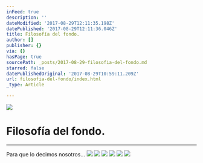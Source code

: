 ```yaml
---
inFeed: true
description: ''
dateModified: '2017-08-29T12:11:35.198Z'
datePublished: '2017-08-29T12:11:36.046Z'
title: Filosofía del fondo.
author: []
publisher: {}
via: {}
hasPage: true
sourcePath: _posts/2017-08-29-filosofia-del-fondo.md
starred: false
datePublishedOriginal: '2017-08-29T10:59:11.209Z'
url: filosofia-del-fondo/index.html
_type: Article

---
```

![](https://the-grid-user-content.s3-us-west-2.amazonaws.com/9701292c-dc22-47b1-a94a-1e435676df5f.jpg)

# Filosofía del fondo.

---

Para que lo decimos nosotros...
![](https://the-grid-user-content.s3-us-west-2.amazonaws.com/d4fa9f77-abf5-40c9-b21c-c91202b8f354.png)
![](https://the-grid-user-content.s3-us-west-2.amazonaws.com/d795a8e0-5b32-489a-8efb-4ced42fbf484.jpg)
![](https://the-grid-user-content.s3-us-west-2.amazonaws.com/0809383e-f980-4666-af2f-d81453ab83d5.jpg)
![](https://the-grid-user-content.s3-us-west-2.amazonaws.com/882a4af9-6ed1-4900-99f7-d8a6d477fce7.jpg)
![](https://the-grid-user-content.s3-us-west-2.amazonaws.com/36245361-feb8-4f1c-9da2-d75795f8e7ea.jpg)
![](https://the-grid-user-content.s3-us-west-2.amazonaws.com/fd7d12d3-f40b-44ab-9b6d-5c50f1912b6b.jpg)